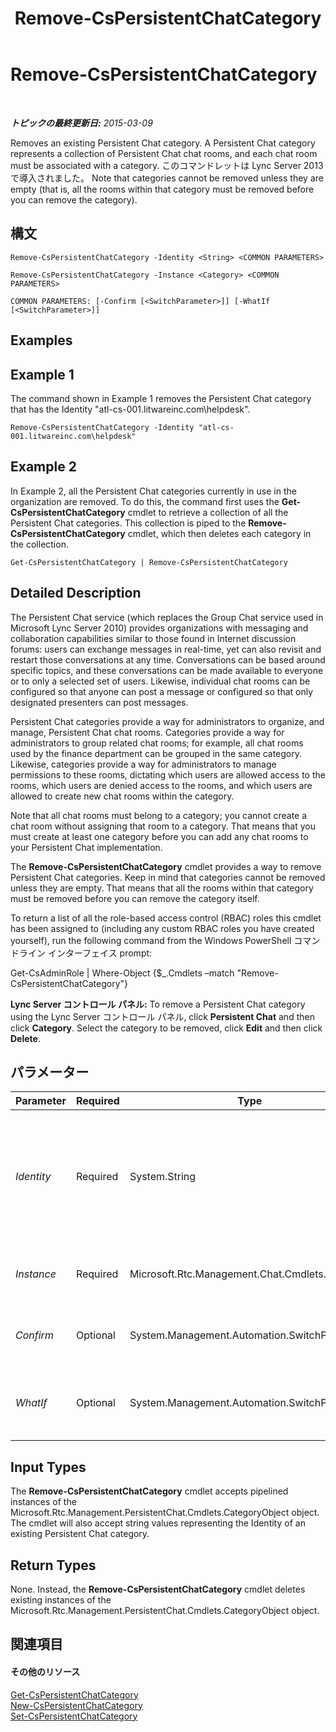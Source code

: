 ﻿---
title: Remove-CsPersistentChatCategory
TOCTitle: Remove-CsPersistentChatCategory
ms:assetid: 09d2c1e6-07b6-47c2-b48f-f0c8bdfa1507
ms:mtpsurl: https://technet.microsoft.com/ja-jp/library/JJ204660(v=OCS.15)
ms:contentKeyID: 48271205
ms.date: 05/19/2016
mtps_version: v=OCS.15
ms.translationtype: HT
---

# Remove-CsPersistentChatCategory

 

_**トピックの最終更新日:** 2015-03-09_

Removes an existing Persistent Chat category. A Persistent Chat category represents a collection of Persistent Chat chat rooms, and each chat room must be associated with a category. このコマンドレットは Lync Server 2013 で導入されました。 Note that categories cannot be removed unless they are empty (that is, all the rooms within that category must be removed before you can remove the category).

## 構文

    Remove-CsPersistentChatCategory -Identity <String> <COMMON PARAMETERS>

    Remove-CsPersistentChatCategory -Instance <Category> <COMMON PARAMETERS>

    COMMON PARAMETERS: [-Confirm [<SwitchParameter>]] [-WhatIf [<SwitchParameter>]]

## Examples

## Example 1

The command shown in Example 1 removes the Persistent Chat category that has the Identity "atl-cs-001.litwareinc.com\\helpdesk".

    Remove-CsPersistentChatCategory -Identity "atl-cs-001.litwareinc.com\helpdesk"

## Example 2

In Example 2, all the Persistent Chat categories currently in use in the organization are removed. To do this, the command first uses the **Get-CsPersistentChatCategory** cmdlet to retrieve a collection of all the Persistent Chat categories. This collection is piped to the **Remove-CsPersistentChatCategory** cmdlet, which then deletes each category in the collection.

    Get-CsPersistentChatCategory | Remove-CsPersistentChatCategory

## Detailed Description

The Persistent Chat service (which replaces the Group Chat service used in Microsoft Lync Server 2010) provides organizations with messaging and collaboration capabilities similar to those found in Internet discussion forums: users can exchange messages in real-time, yet can also revisit and restart those conversations at any time. Conversations can be based around specific topics, and these conversations can be made available to everyone or to only a selected set of users. Likewise, individual chat rooms can be configured so that anyone can post a message or configured so that only designated presenters can post messages.

Persistent Chat categories provide a way for administrators to organize, and manage, Persistent Chat chat rooms. Categories provide a way for administrators to group related chat rooms; for example, all chat rooms used by the finance department can be grouped in the same category. Likewise, categories provide a way for administrators to manage permissions to these rooms, dictating which users are allowed access to the rooms, which users are denied access to the rooms, and which users are allowed to create new chat rooms within the category.

Note that all chat rooms must belong to a category; you cannot create a chat room without assigning that room to a category. That means that you must create at least one category before you can add any chat rooms to your Persistent Chat implementation.

The **Remove-CsPersistentChatCategory** cmdlet provides a way to remove Persistent Chat categories. Keep in mind that categories cannot be removed unless they are empty. That means that all the rooms within that category must be removed before you can remove the category itself.

To return a list of all the role-based access control (RBAC) roles this cmdlet has been assigned to (including any custom RBAC roles you have created yourself), run the following command from the Windows PowerShell コマンドライン インターフェイス prompt:

Get-CsAdminRole | Where-Object {$\_.Cmdlets –match "Remove-CsPersistentChatCategory"}

**Lync Server コントロール パネル:** To remove a Persistent Chat category using the Lync Server コントロール パネル, click **Persistent Chat** and then click **Category**. Select the category to be removed, click **Edit** and then click **Delete**.

## パラメーター


<table>
<colgroup>
<col style="width: 25%" />
<col style="width: 25%" />
<col style="width: 25%" />
<col style="width: 25%" />
</colgroup>
<thead>
<tr class="header">
<th>Parameter</th>
<th>Required</th>
<th>Type</th>
<th>Description</th>
</tr>
</thead>
<tbody>
<tr class="odd">
<td><p><em>Identity</em></p></td>
<td><p>Required</p></td>
<td><p>System.String</p></td>
<td><p>Unique identifier for the Persistent Chat category to be removed. An Identity consists of the PoolFqdn plus the category Name; for example:</p>
<p>-Identity &quot;atl-cs-001.litwareinc.com\helpdesk&quot;</p></td>
</tr>
<tr class="even">
<td><p><em>Instance</em></p></td>
<td><p>Required</p></td>
<td><p>Microsoft.Rtc.Management.Chat.Cmdlets.Category</p></td>
<td><p>Allows you to pass a reference to an object to the cmdlet.</p></td>
</tr>
<tr class="odd">
<td><p><em>Confirm</em></p></td>
<td><p>Optional</p></td>
<td><p>System.Management.Automation.SwitchParameter</p></td>
<td><p>Prompts you for confirmation before executing the command.</p></td>
</tr>
<tr class="even">
<td><p><em>WhatIf</em></p></td>
<td><p>Optional</p></td>
<td><p>System.Management.Automation.SwitchParameter</p></td>
<td><p>Describes what would happen if you executed the command without actually executing the command.</p></td>
</tr>
</tbody>
</table>


## Input Types

The **Remove-CsPersistentChatCategory** cmdlet accepts pipelined instances of the Microsoft.Rtc.Management.PersistentChat.Cmdlets.CategoryObject object. The cmdlet will also accept string values representing the Identity of an existing Persistent Chat category.

## Return Types

None. Instead, the **Remove-CsPersistentChatCategory** cmdlet deletes existing instances of the Microsoft.Rtc.Management.PersistentChat.Cmdlets.CategoryObject object.

## 関連項目

#### その他のリソース

[Get-CsPersistentChatCategory](get-cspersistentchatcategory.md)  
[New-CsPersistentChatCategory](new-cspersistentchatcategory.md)  
[Set-CsPersistentChatCategory](set-cspersistentchatcategory.md)

